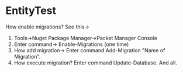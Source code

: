 # EntityTest

How enable migrations?
See this->
1. Tools->Nuget Package Manager->Packet Manager Console
2. Enter command-> Enable-Migrations (one time)
3. How add migration-> Enter command Add-Migration "Name of Migration".
4. How execute migration? Enter command Update-Database. 
And all. 

